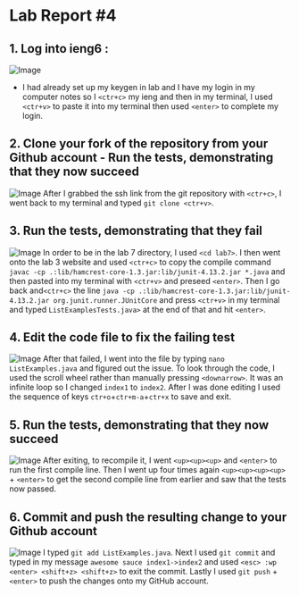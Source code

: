 # Lab Report #4
## 1. Log into ieng6 :
![Image](https://cdn.discordapp.com/attachments/368995972975558656/1084718631516115004/login.PNG)
- I had already set up my keygen in lab and I have my login in my computer notes so I `<ctr+c>` my ieng and then in my terminal, I used `<ctr+v>` to paste it into my terminal then used `<enter>` to complete my login. 
## 2. Clone your fork of the repository from your Github account - Run the tests, demonstrating that they now succeed
![Image](https://cdn.discordapp.com/attachments/368995972975558656/1084719242588471366/image.png)
After I grabbed the ssh link from the git repository with `<ctr+c>`, I went back to my terminal and typed `git clone <ctr+v>`.
## 3. Run the tests, demonstrating that they fail
![Image](https://cdn.discordapp.com/attachments/368995972975558656/1084724659662114938/Screen_Shot_2023-03-12_at_11.28.13_PM.png)
In order to be in the lab 7 directory, I used `<cd lab7>`. I then went onto the lab 3 website and used `<ctr+c>` to copy the compile command `javac -cp .:lib/hamcrest-core-1.3.jar:lib/junit-4.13.2.jar *.java` and then pasted into my terminal with `<ctr+v>` and preseed `<enter>`. Then I go back and`<ctr+c>` the line `java -cp .:lib/hamcrest-core-1.3.jar:lib/junit-4.13.2.jar org.junit.runner.JUnitCore` and press `<ctr+v>` in my terminal and typed `ListExamplesTests.java>` at the end of that and hit `<enter>`. 
## 4. Edit the code file to fix the failing test 
![Image](https://media.discordapp.net/attachments/368995972975558656/1079944547544608799/Screen_Shot_2023-02-27_at_5.00.19_PM.png?width=1296&height=843) 
After that failed, I went into the file by typing `nano ListExamples.java` and figured out the issue. To look through the code, I used the scroll wheel rather than manually pressing `<downarrow>`. It was an infinite loop so I changed `index1` to `index2`. After I was done editing I used the sequence of keys `ctr+o`+`ctr+m-a`+`ctr+x` to save and exit. 

## 5. Run the tests, demonstrating that they now succeed
![Image](https://cdn.discordapp.com/attachments/368995972975558656/1084724659431415838/Screen_Shot_2023-03-12_at_11.24.21_PM.png)
After exiting, to recompile it, I went `<up><up><up>` and `<enter>` to run the first compile line. Then I went up four times again `<up><up><up><up>` + `<enter>` to get the second compile line from earlier and saw that the tests now passed.

## 6. Commit and push the resulting change to your Github account
![Image](https://cdn.discordapp.com/attachments/368995972975558656/1079951588514340966/Screen_Shot_2023-02-27_at_6.21.38_PM.png)
I typed `git add ListExamples.java`. Next I used `git commit` and typed in my message `awesome sauce index1->index2` and used `<esc> :wp <enter> <shift+z> <shift+z>` to exit the commit. Lastly I used `git push` + `<enter>` to push the changes onto my GitHub account. 
